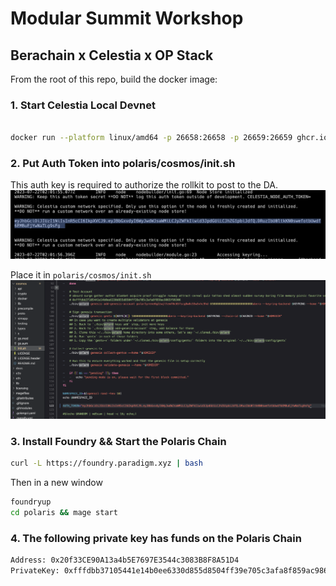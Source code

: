# Modular Summit Workshop

## Berachain x Celestia x OP Stack

From the root of this repo, build the docker image:

### 1. Start Celestia Local Devnet
```bash

docker run --platform linux/amd64 -p 26658:26658 -p 26659:26659 ghcr.io/rollkit/local-celestia-devnet:v0.11.0-rc8
```

### 2. Put Auth Token into polaris/cosmos/init.sh

This auth key is required to authorize the rollkit to post to the DA.
![sleep](assets/step2.png)

Place it in `polaris/cosmos/init.sh`
![sleep](assets/step2.1.png)

### 3. Install Foundry && Start the Polaris Chain

```bash
curl -L https://foundry.paradigm.xyz | bash
```
Then in a new window

```bash
foundryup
cd polaris && mage start
```

### 4. The following private key has funds on the Polaris Chain
```bash
Address: 0x20f33CE90A13a4b5E7697E3544c3083B8F8A51D4
PrivateKey: 0xfffdbb37105441e14b0ee6330d855d8504ff39e705c3afa8f859ac9865f99306
```

